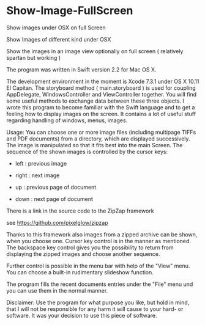 # Show-Image-FullScreen
Show images under OSX on full Screen

Show Images of different kind under OSX

Show the images in an image view optionally on full screen ( relatively spartan but working )

The program was written in Swift version 2.2 for Mac OS X.

The development environment in the moment is Xcode 7.3.1 under OS X 10.11 El Capitan.
The storyboard method ( main.storyboard ) is used for coupling AppDelegate, WindowsController and ViewController together. You will find some useful methods to exchange data between these three objects. I wrote this program to become familiar with the Swift language and to get a feeling how to display images on the screen. It contains a lot of useful stuff regarding handling of windows, menus, images.

Usage:
You can choose one or more image files (including multipage TIFFs and PDF documents) from a directory, which are displayed successively. The image is manipulated so that it fits best into the main Screen.  The sequence of the shown images is controlled by the cursor keys:

- left : previous image

- right : next image

- up : previous page of document

- down : next page of document

There is a link in the source code to the ZipZap framework

see <https://github.com/pixelglow/zipzap>

Thanks to this framework also images from a zipped archive can be shown, when you choose one. Cursor key control is in the manner as mentioned. The backspace key control gives you the possibility to return from displaying the zipped images and choose another sequence.

Further control is possible in the menu bar with help of the "View" menu. You can choose a built-in rudimentary slideshow function.

The program fills the recent documents entries under the "File" menu und you can use them in the normal manner.

Disclaimer: Use the program for what purpose you like, but hold in mind, that I will not be responsible for any harm it will cause to your hard- or software. It was your decision to use this piece of software.
